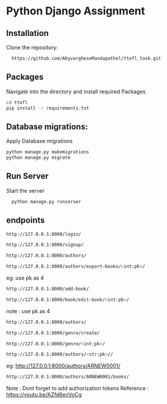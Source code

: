 
# Python Django Assignment



## Installation


Clone the repository:
```bash
  https://github.com/AbyvargheseMandapathel/ttofl_task.git
```

    
## Packages
Navigate into the directory and install required Packages

```bash
cd ttofl
pip install -r requirements.txt
```
## Database migrations:
Apply Database migrations

```bash
python manage.py makemigrations
python manage.py migrate
```
## Run Server

Start the server

```bash
  python manage.py runserver
```


## endpoints

```bash
http://127.0.0.1:8000/login/
```

```bash
http://127.0.0.1:8000/signup/
```

```bash
http://127.0.0.1:8000/authors/
```

```bash
http://127.0.0.1:8000/authors/export-books/<int:pk>/
```
eg: use pk as 4 

```bash
http://127.0.0.1:8000/add-book/
```
```bash
http://127.0.0.1:8000/book/edit-book/<int:pk>/
```
note : use pk as 4

```bash
http://127.0.0.1:8000/authors/
```
```bash
http://127.0.0.1:8000/genre/create/
```
```bash
http://127.0.0.1:8000/genre/<int:pk>/
```
```bash
http://127.0.0.1:8000/authors/<str:pk>//
```
eg: http://127.0.0.1:8000/authors/ARNEW0001/
```bash
http://127.0.0.1:8000/authors/ARNEW0001/books/
```

Note : Dont forget to add authorization tokens
Reference : https://youtu.be/AZfd6ecVoCg